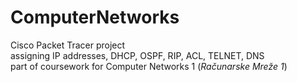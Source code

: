 # ComputerNetworks 
Cisco Packet Tracer project \
assigning IP addresses, DHCP, OSPF, RIP, ACL, TELNET, DNS \
part of coursework for Computer Networks 1 (_Računarske Mreže 1_)
